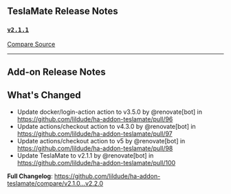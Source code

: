 ## TeslaMate Release Notes

### [`v2.1.1`](https://redirect.github.com/teslamate-org/teslamate/blob/HEAD/CHANGELOG.md#100---2019-07-25)

[Compare Source](https://redirect.github.com/teslamate-org/teslamate/compare/v2.1.0...v2.1.1)

[unreleased]: https://redirect.github.com/teslamate-org/teslamate/compare/v2.1.1...HEAD

[2.1.1]: https://redirect.github.com/teslamate-org/teslamate/compare/v2.1.0...v2.1.1

[2.1.0]: https://redirect.github.com/teslamate-org/teslamate/compare/v2.0.0...v2.1.0

[2.0.0]: https://redirect.github.com/teslamate-org/teslamate/compare/v1.33.0...v2.0.0

[1.33.0]: https://redirect.github.com/teslamate-org/teslamate/compare/v1.32.0...v1.33.0

[1.32.0]: https://redirect.github.com/teslamate-org/teslamate/compare/v1.31.1...v1.32.0

[1.31.1]: https://redirect.github.com/teslamate-org/teslamate/compare/v1.31.0...v1.31.1

[1.31.0]: https://redirect.github.com/teslamate-org/teslamate/compare/v1.30.1...v1.31.0

[1.30.1]: https://redirect.github.com/teslamate-org/teslamate/compare/v1.30.0...v1.30.1

[1.30.0]: https://redirect.github.com/teslamate-org/teslamate/compare/v1.29.2...v1.30.0

[1.29.2]: https://redirect.github.com/teslamate-org/teslamate/compare/v1.29.1...v1.29.2

[1.29.1]: https://redirect.github.com/teslamate-org/teslamate/compare/v1.29.0...v1.29.1

[1.29.0]: https://redirect.github.com/teslamate-org/teslamate/compare/v1.28.5...v1.29.0

[1.28.5]: https://redirect.github.com/teslamate-org/teslamate/compare/v1.28.4...v1.28.5

[1.28.4]: https://redirect.github.com/teslamate-org/teslamate/compare/v1.28.3...v1.28.4

[1.28.3]: https://redirect.github.com/teslamate-org/teslamate/compare/v1.28.2...v1.28.3

[1.28.2]: https://redirect.github.com/teslamate-org/teslamate/compare/v1.28.1...v1.28.2

[1.28.1]: https://redirect.github.com/teslamate-org/teslamate/compare/v1.28.0...v1.28.1

[1.28.0]: https://redirect.github.com/teslamate-org/teslamate/compare/v1.27.4...v1.28.0

[1.27.4]: https://redirect.github.com/adriankumpf/teslamate/compare/v1.27.3...v1.27.4

[1.27.3]: https://redirect.github.com/adriankumpf/teslamate/compare/v1.27.2...v1.27.3

[1.27.2]: https://redirect.github.com/adriankumpf/teslamate/compare/v1.27.1...v1.27.2

[1.27.1]: https://redirect.github.com/adriankumpf/teslamate/compare/v1.27.0...v1.27.1

[1.27.0]: https://redirect.github.com/adriankumpf/teslamate/compare/v1.26.1...v1.27.0

[1.26.1]: https://redirect.github.com/adriankumpf/teslamate/compare/v1.26.0...v1.26.1

[1.26.0]: https://redirect.github.com/adriankumpf/teslamate/compare/v1.25.2...v1.26.0

[1.25.2]: https://redirect.github.com/adriankumpf/teslamate/compare/v1.25.1...v1.25.2

[1.25.1]: https://redirect.github.com/adriankumpf/teslamate/compare/v1.25.0...v1.25.1

[1.25.0]: https://redirect.github.com/adriankumpf/teslamate/compare/v1.24.2...v1.25.0

[1.24.2]: https://redirect.github.com/adriankumpf/teslamate/compare/v1.24.1...v1.24.2

[1.24.1]: https://redirect.github.com/adriankumpf/teslamate/compare/v1.24.0...v1.24.1

[1.24.0]: https://redirect.github.com/adriankumpf/teslamate/compare/v1.23.7...v1.24.0

[1.23.7]: https://redirect.github.com/adriankumpf/teslamate/compare/v1.23.6...v1.23.7

[1.23.6]: https://redirect.github.com/adriankumpf/teslamate/compare/v1.23.5...v1.23.6

[1.23.5]: https://redirect.github.com/adriankumpf/teslamate/compare/v1.23.4...v1.23.5

[1.23.4]: https://redirect.github.com/adriankumpf/teslamate/compare/v1.23.3...v1.23.4

[1.23.3]: https://redirect.github.com/adriankumpf/teslamate/compare/v1.23.2...v1.23.3

[1.23.2]: https://redirect.github.com/adriankumpf/teslamate/compare/v1.23.1...v1.23.2

[1.23.1]: https://redirect.github.com/adriankumpf/teslamate/compare/v1.23.0...v1.23.1

[1.23.0]: https://redirect.github.com/adriankumpf/teslamate/compare/v1.22.0...v1.23.0

[1.22.0]: https://redirect.github.com/adriankumpf/teslamate/compare/v1.21.6...v1.22.0

[1.21.6]: https://redirect.github.com/adriankumpf/teslamate/compare/v1.21.5...v1.21.6

[1.21.5]: https://redirect.github.com/adriankumpf/teslamate/compare/v1.21.4...v1.21.5

[1.21.4]: https://redirect.github.com/adriankumpf/teslamate/compare/v1.21.3...v1.21.4

[1.21.3]: https://redirect.github.com/adriankumpf/teslamate/compare/v1.21.2...v1.21.3

[1.21.2]: https://redirect.github.com/adriankumpf/teslamate/compare/v1.21.1...v1.21.2

[1.21.1]: https://redirect.github.com/adriankumpf/teslamate/compare/v1.21.0...v1.21.1

[1.21.0]: https://redirect.github.com/adriankumpf/teslamate/compare/v1.20.1...v1.21.0

[1.20.1]: https://redirect.github.com/adriankumpf/teslamate/compare/v1.20.0...v1.20.1

[1.20.0]: https://redirect.github.com/adriankumpf/teslamate/compare/v1.19.4...v1.20.0

[1.19.4]: https://redirect.github.com/adriankumpf/teslamate/compare/v1.19.3...v1.19.4

[1.19.3]: https://redirect.github.com/adriankumpf/teslamate/compare/v1.19.2...v1.19.3

[1.19.2]: https://redirect.github.com/adriankumpf/teslamate/compare/v1.19.1...v1.19.2

[1.19.1]: https://redirect.github.com/adriankumpf/teslamate/compare/v1.19.0...v1.19.1

[1.19.0]: https://redirect.github.com/adriankumpf/teslamate/compare/v1.18.2...v1.19.0

[1.18.2]: https://redirect.github.com/adriankumpf/teslamate/compare/v1.18.1...v1.18.2

[1.18.1]: https://redirect.github.com/adriankumpf/teslamate/compare/v1.18.0...v1.18.1

[1.18.0]: https://redirect.github.com/adriankumpf/teslamate/compare/v1.17.1...v1.18.0

[1.17.1]: https://redirect.github.com/adriankumpf/teslamate/compare/v1.17.0...v1.17.1

[1.17.0]: https://redirect.github.com/adriankumpf/teslamate/compare/v1.16.0...v1.17.0

[1.16.0]: https://redirect.github.com/adriankumpf/teslamate/compare/v1.15.1...v1.16.0

[1.15.1]: https://redirect.github.com/adriankumpf/teslamate/compare/v1.15.0...v1.15.1

[1.15.0]: https://redirect.github.com/adriankumpf/teslamate/compare/v1.14.3...v1.15.0

[1.14.3]: https://redirect.github.com/adriankumpf/teslamate/compare/v1.14.2...v1.14.3

[1.14.2]: https://redirect.github.com/adriankumpf/teslamate/compare/v1.14.1...v1.14.2

[1.14.1]: https://redirect.github.com/adriankumpf/teslamate/compare/v1.14.0...v1.14.1

[1.14.0]: https://redirect.github.com/adriankumpf/teslamate/compare/v1.13.2...v1.14.0

[1.13.2]: https://redirect.github.com/adriankumpf/teslamate/compare/v1.13.1...v1.13.2

[1.13.1]: https://redirect.github.com/adriankumpf/teslamate/compare/v1.13.0...v1.13.1

[1.13.0]: https://redirect.github.com/adriankumpf/teslamate/compare/v1.12.2...v1.13.0

[1.12.2]: https://redirect.github.com/adriankumpf/teslamate/compare/v1.12.1...v1.12.2

[1.12.1]: https://redirect.github.com/adriankumpf/teslamate/compare/v1.12.0...v1.12.1

[1.12.0]: https://redirect.github.com/adriankumpf/teslamate/compare/v1.11.1...v1.12.0

[1.11.1]: https://redirect.github.com/adriankumpf/teslamate/compare/v1.11.0...v1.11.1

[1.11.0]: https://redirect.github.com/adriankumpf/teslamate/compare/v1.10.0...v1.11.0

[1.10.0]: https://redirect.github.com/adriankumpf/teslamate/compare/v1.9.1...v1.10.0

[1.9.1]: https://redirect.github.com/adriankumpf/teslamate/compare/v1.9.0...v1.9.1

[1.9.0]: https://redirect.github.com/adriankumpf/teslamate/compare/v1.8.0...v1.9.0

[1.8.0]: https://redirect.github.com/adriankumpf/teslamate/compare/v1.7.0...v1.8.0

[1.7.0]: https://redirect.github.com/adriankumpf/teslamate/compare/v1.6.2...v1.7.0

[1.6.2]: https://redirect.github.com/adriankumpf/teslamate/compare/v1.6.1...v1.6.2

[1.6.1]: https://redirect.github.com/adriankumpf/teslamate/compare/v1.6.0...v1.6.1

[1.6.0]: https://redirect.github.com/adriankumpf/teslamate/compare/v1.5.3...v1.6.0

[1.5.3]: https://redirect.github.com/adriankumpf/teslamate/compare/v1.5.2...v1.5.3

[1.5.2]: https://redirect.github.com/adriankumpf/teslamate/compare/v1.5.1...v1.5.2

[1.5.1]: https://redirect.github.com/adriankumpf/teslamate/compare/v1.5.0...v1.5.1

[1.5.0]: https://redirect.github.com/adriankumpf/teslamate/compare/v1.4.3...v1.5.0

[1.4.3]: https://redirect.github.com/adriankumpf/teslamate/compare/v1.4.2...v1.4.3

[1.4.2]: https://redirect.github.com/adriankumpf/teslamate/compare/v1.4.1...v1.4.2

[1.4.1]: https://redirect.github.com/adriankumpf/teslamate/compare/v1.4.0...v1.4.1

[1.4.0]: https://redirect.github.com/adriankumpf/teslamate/compare/v1.3.0...v1.4.0

[1.3.0]: https://redirect.github.com/adriankumpf/teslamate/compare/v1.2.0...v1.3.0

[1.2.0]: https://redirect.github.com/adriankumpf/teslamate/compare/v1.1.1...v1.2.0

[1.1.1]: https://redirect.github.com/adriankumpf/teslamate/compare/v1.1.0...v1.1.1

[1.1.0]: https://redirect.github.com/adriankumpf/teslamate/compare/v1.0.1...v1.1.0

[1.0.1]: https://redirect.github.com/adriankumpf/teslamate/compare/v1.0.0...v1.0.1

[1.0.0]: https://redirect.github.com/adriankumpf/teslamate/compare/3d95859...v1.0.0

---

## Add-on Release Notes




## What's Changed
* Update docker/login-action action to v3.5.0 by @renovate[bot] in https://github.com/lildude/ha-addon-teslamate/pull/96
* Update actions/checkout action to v4.3.0 by @renovate[bot] in https://github.com/lildude/ha-addon-teslamate/pull/97
* Update actions/checkout action to v5 by @renovate[bot] in https://github.com/lildude/ha-addon-teslamate/pull/98
* Update TeslaMate to v2.1.1 by @renovate[bot] in https://github.com/lildude/ha-addon-teslamate/pull/100


**Full Changelog**: https://github.com/lildude/ha-addon-teslamate/compare/v2.1.0...v2.2.0
